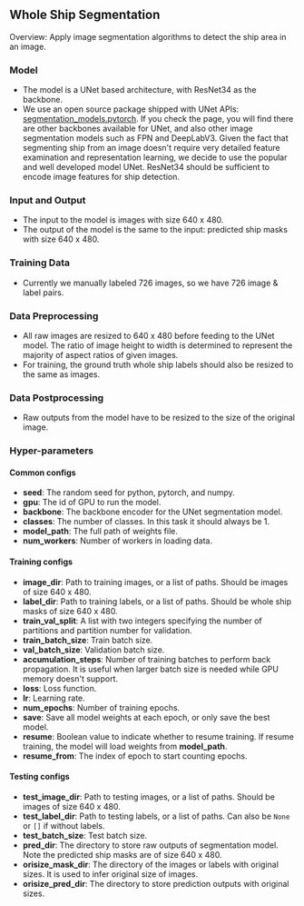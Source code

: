 ## Whole Ship Segmentation

Overview: Apply image segmentation algorithms to detect the ship area in an image.

### Model
 - The model is a UNet based architecture, with ResNet34 as the backbone. 
 - We use an open source package shipped with UNet APIs: [segmentation_models.pytorch](https://github.com/qubvel/segmentation_models.pytorch). If you check the page, you will find there are other backbones available for UNet, and also other image segmentation models such as FPN and DeepLabV3. Given the fact that segmenting ship from an image doesn't require very detailed feature examination and representation learning, we decide to use the popular and well developed model UNet. ResNet34 should be sufficient to encode image features for ship detection.

### Input and Output
 - The input to the model is images with size 640 x 480.
 - The output of the model is the same to the input: predicted ship masks with size 640 x 480.

### Training Data
 - Currently we manually labeled 726 images, so we have 726 image & label pairs.

### Data Preprocessing
 - All raw images are resized to 640 x 480 before feeding to the UNet model. The ratio of image height to width is determined to represent the majority of aspect ratios of given images. 
 - For training, the ground truth whole ship labels should also be resized to the same as images.

### Data Postprocessing
 - Raw outputs from the model have to be resized to the size of the original image.


### Hyper-parameters

#### Common configs
 - **seed**: The random seed for python, pytorch, and numpy.
 - **gpu**: The id of GPU to run the model.
 - **backbone**: The backbone encoder for the UNet segmentation model.
 - **classes**: The number of classes. In this task it should always be 1.
 - **model_path**: The full path of weights file.
 - **num_workers**: Number of workers in loading data.

#### Training configs
 - **image_dir**: Path to training images, or a list of paths. Should be images of size 640 x 480.
 - **label_dir**: Path to training labels, or a list of paths. Should be whole ship masks of size 640 x 480.
 - **train_val_split**: A list with two integers specifying the number of partitions and partition number for validation.
 - **train_batch_size**: Train batch size.
 - **val_batch_size**: Validation batch size.
 - **accumulation_steps**: Number of training batches to perform back propagation. It is useful when larger batch size is needed while GPU memory doesn't support.
 - **loss**: Loss function.
 - **lr**: Learning rate.
 - **num_epochs**: Number of training epochs.
 - **save**: Save all model weights at each epoch, or only save the best model.
 - **resume**: Boolean value to indicate whether to resume training. If resume training, the model will load weights from **model_path**.
 - **resume_from**: The index of epoch to start counting epochs.

#### Testing configs
 - **test_image_dir**: Path to testing images, or a list of paths. Should be images of size 640 x 480.
 - **test_label_dir**: Path to testing labels, or a list of paths. Can also be `None` or `[]` if without labels.
 - **test_batch_size**: Test batch size.
 - **pred_dir**: The directory to store raw outputs of segmentation model. Note the predicted ship masks are of size 640 x 480.
 - **orisize_mask_dir**: The directory of the images or labels with original sizes. It is used to infer original size of images.
 - **orisize_pred_dir**: The directory to store prediction outputs with original sizes.
